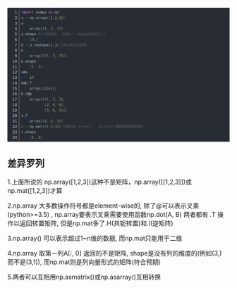 ![](https://github.com/Michael-Chao/study-notes/blob/main/image/%E5%BE%AE%E4%BF%A1%E6%88%AA%E5%9B%BE_20220718105928.png?raw=true)

## 差异罗列

1.上面所说的 np.array([1,2,3])这种不是矩阵，np.array([[1,2,3]])或np.mat([1,2,3])才算

2.np.array 大多数操作符号都是element-wise的, 除了@可以表示叉乘(python>=3.5) , np.array要表示叉乘需要使用函数np.dot(A, B)
两者都有 .T 操作以返回转置矩阵, 但是np.mat多了.H(共轭转置)和.I(逆矩阵)

3.np.array() 可以表示超过1~n维的数据, 而np.mat只能用于二维

4.np.array 取第一列A[:, 0] 返回的不是矩阵, shape是没有列的维度的(例如(3,) 而不是(3,1)), 而np.mat则是列向量形式的矩阵(符合预期)

5.两者可以互相用np.asmatrix()或np.asarray()互相转换
